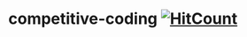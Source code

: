 # competitive-coding  [![HitCount](http://hits.dwyl.io/ssp4all/competitive-coding.svg)](http://hits.dwyl.io/ssp4all/competitive-coding)
